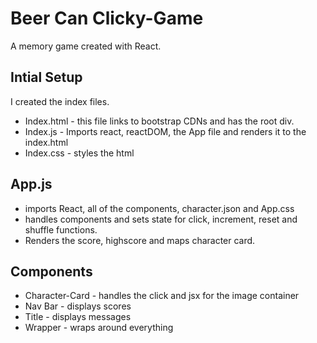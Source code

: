 # Beer Can Clicky-Game
A memory game created with React.

## Intial Setup
I created the index files. 
* Index.html - this file links to bootstrap CDNs and has the root div.
* Index.js - Imports react, reactDOM, the App file and renders it to the index.html
* Index.css - styles the html

## App.js 
* imports React, all of the components, character.json and App.css
* handles components and sets state for click, increment, reset and  shuffle functions.
* Renders the score, highscore and maps character card.

## Components
 * Character-Card - handles the click and jsx for the image container
 * Nav Bar - displays scores
 * Title - displays messages
 * Wrapper - wraps around everything


